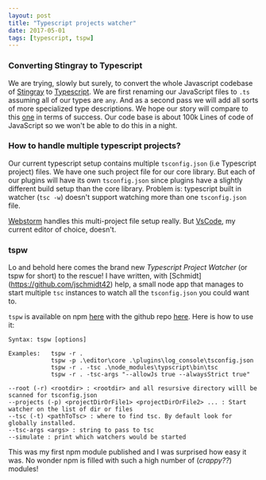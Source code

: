 ```yaml
---
layout: post
title: "Typescript projects watcher"
date: 2017-05-01
tags: [typescript, tspw]
---
```


### Converting Stingray to Typescript
We are trying, slowly but surely, to convert the whole Javascript codebase of [Stingray](https://www.autodesk.com/products/stingray/overview) to [Typescript](https://www.typescriptlang.org/). We are first renaming our JavaScript files to `.ts` assuming all of our types are `any`. And as a second pass we will add all sorts of more specialized type descriptions. We hope our story will compare to this [one](com/post/how-we-migrated-a-200k-loc-project-to-typescript-and-survived-to-tell-the-story-ciyzhikcc0001y253w00n11yb) in terms of success. Our code base is about 100k Lines of code of JavaScript so we won't be able to do this in a night. 

### How to handle multiple typescript projects?
Our current typescript setup contains multiple `tsconfig.json` (i.e Typescript project) files. We have one such project file for our core library. But each of our plugins will have its own `tsconfig.json` since plugins have a slightly different build setup than the core library. Problem is: typescript built in watcher (`tsc -w`) doesn't support watching more than one `tsconfig.json` file.

[Webstorm](https://www.jetbrains.com/webstorm/) handles this multi-project file setup really. But [VsCode](https://code.visualstudio.com/), my current editor of choice, doesn't.

### tspw
Lo and behold here comes the brand new *Typescript Project Watcher* (or tspw for short) to the rescue! I have written, with [Schmidt] (https://github.com/jschmidt42) help, a small node app that manages to start multiple `tsc` instances to watch all the `tsconfig.json` you could want to.

`tspw` is available on npm [here](https://www.npmjs.com/package/tspw) with the github repo [here](https://github.com/lochrist/tspw). Here is how to use it:

```
Syntax: tspw [options]
 
Examples:   tspw -r .
            tspw -p .\editor\core .\plugins\log_console\tsconfig.json
            tspw -r . -tsc .\node_modules\typscript\bin\tsc
            tspw -r . -tsc-args "--allowJs true --alwaysStrict true"
 
--root (-r) <rootdir> : <rootdir> and all resursive directory willl be scanned for tsconfig.json
--projects (-p) <projectDirOrFile1> <projectDirOrFile2> ... : Start watcher on the list of dir or files
--tsc (-t) <pathToTsc> : where to find tsc. By default look for globally installed.
--tsc-args <args> : string to pass to tsc
--simulate : print which watchers would be started
```

This was my first npm module published and I was surprised how easy it was. No wonder npm is filled with such a high number of (*crappy??*) modules!